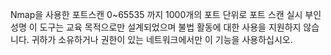 Nmap을 사용한 포트스캔 
0~65535 까지 1000개의 포트 단위로 포트 스캔 실시 
부인 성명
이 도구는 교육 목적으로만 설계되었으며 불법 활동에 대한 사용을 지원하지 않습니다. 귀하가 소유하거나 권한이 있는 네트워크에서만 이 기능을 사용하십시오.
